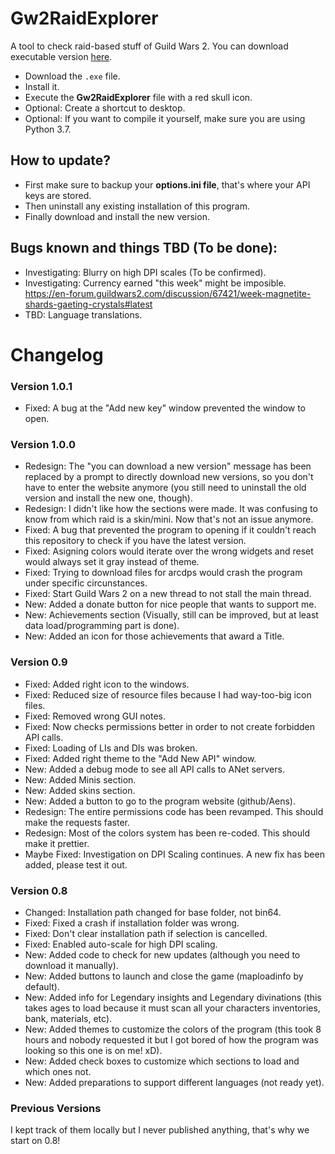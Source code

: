 # Gw2RaidExplorer
A tool to check raid-based stuff of Guild Wars 2.
You can download executable version
[here](https://github.com/Aens/Gw2RaidExplorer/releases).

* Download the `.exe` file.
* Install it.
* Execute the **Gw2RaidExplorer** file with a red skull icon.
* Optional: Create a shortcut to desktop.
* Optional: If you want to compile it yourself, make sure you are using Python 3.7.

## How to update?
* First make sure to backup your **options.ini file**, that's where your API keys are stored.
* Then uninstall any existing installation of this program.
* Finally download and install the new version.

## Bugs known and things TBD (To be done):
* Investigating: Blurry on high DPI scales (To be confirmed).
* Investigating: Currency earned "this week" might be imposible. https://en-forum.guildwars2.com/discussion/67421/week-magnetite-shards-gaeting-crystals#latest
* TBD: Language translations.

# Changelog

### Version 1.0.1
* Fixed: A bug at the "Add new key" window prevented the window to open.

### Version 1.0.0
* Redesign: The "you can download a new version" message has been 
replaced by a prompt to directly download new versions, 
so you don't have to enter the website anymore 
(you still need to uninstall the old version and install the new one, though).
* Redesign: I didn't like how the sections were made. 
It was confusing to know from which raid is a skin/mini. Now that's not an issue anymore.
* Fixed: A bug that prevented the program to opening if it couldn't reach this 
repository to check if you have the latest version.
* Fixed: Asigning colors would iterate over the wrong widgets 
and reset would always set it gray instead of theme.
* Fixed: Trying to download files for arcdps would crash the program under specific circunstances.
* Fixed: Start Guild Wars 2 on a new thread to not stall the main thread.
* New: Added a donate button for nice people that wants to support me.
* New: Achievements section 
(Visually, still can be improved, but at least data load/programming part is done).
* New: Added an icon for those achievements that award a Title.

### Version 0.9
* Fixed: Added right icon to the windows.
* Fixed: Reduced size of resource files because I had way-too-big icon files.
* Fixed: Removed wrong GUI notes.
* Fixed: Now checks permissions better in order to not create forbidden
  API calls.
* Fixed: Loading of LIs and DIs was broken.
* Fixed: Added right theme to the "Add New API" window.
* New: Added a debug mode to see all API calls to ANet servers.
* New: Added Minis section.
* New: Added skins section.
* New: Added a button to go to the program website (github/Aens).
* Redesign: The entire permissions code has been revamped.
  This should make the requests faster.
* Redesign: Most of the colors system has been re-coded.
  This should make it prettier.
* Maybe Fixed: Investigation on DPI Scaling continues.
  A new fix has been added, please test it out.

### Version 0.8
* Changed: Installation path changed for base folder, not bin64.
* Fixed: Fixed a crash if installation folder was wrong.
* Fixed: Don't clear installation path if selection is cancelled.
* Fixed: Enabled auto-scale for high DPI scaling.
* New: Added code to check for new updates
  (although you need to download it manually).
* New: Added buttons to launch and close the game (maploadinfo by default).
* New: Added info for Legendary insights and Legendary divinations (this takes
  ages to load because it must scan all your characters inventories, bank,
  materials, etc).
* New: Added themes to customize the colors of the program (this took 8 hours
  and nobody requested it but I got bored of how the program was looking so
  this one is on me! xD).
* New: Added check boxes to customize which sections to load and which ones not.
* New: Added preparations to support different languages (not ready yet).

### Previous Versions
I kept track of them locally but I never published anything,
that's why we start on 0.8!
